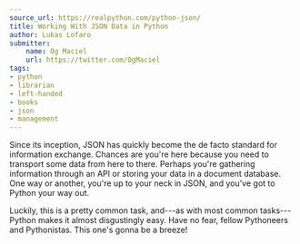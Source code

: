 ```yaml
---
source_url: https://realpython.com/python-json/
title: Working With JSON Data in Python
author: Lukas Lofaro
submitter:
    name: Og Maciel
    url: https://twitter.com/OgMaciel
tags:
- python
- librarian
- left-handed
- books
- json
- management
---
```


Since its inception, JSON has quickly become the de facto standard for information exchange. Chances are you're here because you need to transport some data from here to there. Perhaps you're gathering information through an API or storing your data in a document database. One way or another, you're up to your neck in JSON, and you've got to Python your way out.

Luckily, this is a pretty common task, and---as with most common tasks---Python makes it almost disgustingly easy. Have no fear, fellow Pythoneers and Pythonistas. This one's gonna be a breeze!
